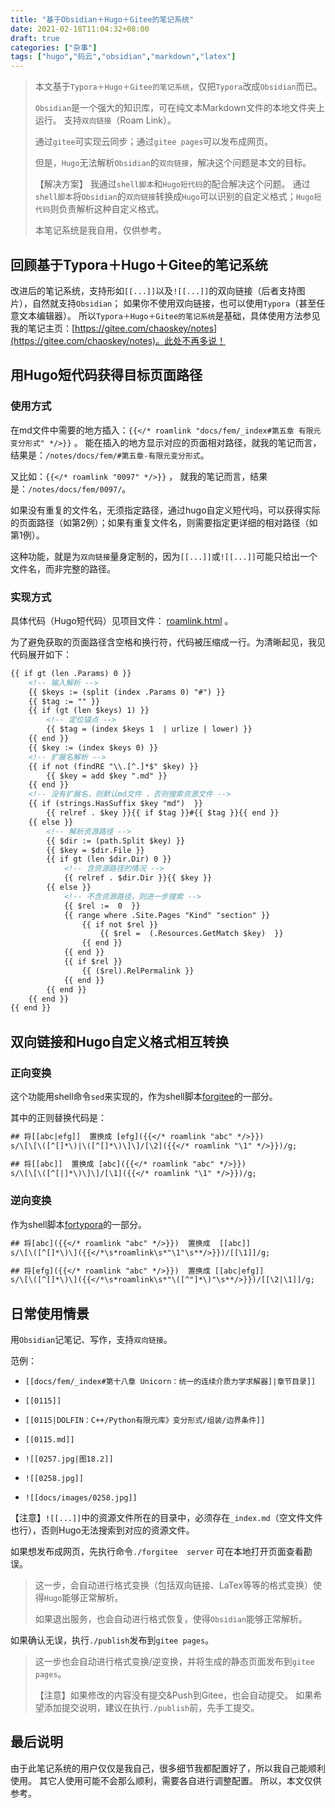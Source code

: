 ```yaml
---
title: "基于Obsidian＋Hugo＋Gitee的笔记系统"
date: 2021-02-18T11:04:32+08:00
draft: true
categories: ["杂事"]
tags: ["hugo","码云","obsidian","markdown","latex"]
---
```



> 本文基于`Typora＋Hugo＋Gitee的笔记系统`，仅把`Typora`改成`Obsidian`而已。
> 
> `Obsidian`是一个强大的知识库，可在纯文本Markdown文件的本地文件夹上运行。 支持`双向链接`（Roam Link）。
> 
> 通过`gitee`可实现云同步；通过`gitee pages`可以发布成网页。
> 
> 但是，`Hugo`无法解析`Obsidian`的`双向链接`，解决这个问题是本文的目标。
> 
>
> 【解决方案】 我通过`shell脚本`和`Hugo短代码`的配合解决这个问题。 通过`shell脚本`将`Obsidian`的`双向链接`转换成`Hugo`可以识别的自定义格式；`Hugo短代码`则负责解析这种自定义格式。
>
>
> 本笔记系统是我自用，仅供参考。

<!--more-->

## 回顾基于Typora＋Hugo＋Gitee的笔记系统

改进后的笔记系统，支持形如```[[...]]```以及```![[...]]```的双向链接（后者支持图片），自然就支持`Obsidian`； 如果你不使用双向链接，也可以使用`Typora`（甚至任意文本编辑器）。 所以`Typora＋Hugo＋Gitee的笔记系统`是基础，具体使用方法参见我的笔记主页：[https://gitee.com/chaoskey/notes](https://gitee.com/chaoskey/notes)。此处不再多说！

## 用Hugo短代码获得目标页面路径

### 使用方式

在md文件中需要的地方插入：```{{</* roamlink "docs/fem/_index#第五章 有限元变分形式" */>}}```  。   能在插入的地方显示对应的页面相对路径，就我的笔记而言，结果是：`/notes/docs/fem/#第五章-有限元变分形式`。

又比如：```{{</* roamlink "0097" */>}}``` ， 就我的笔记而言，结果是：`/notes/docs/fem/0097/`。

如果没有重复的文件名，无须指定路径，通过hugo自定义短代吗，可以获得实际的页面路径（如第2例）；如果有重复文件名，则需要指定更详细的相对路径（如第1例）。

这种功能，就是为`双向链接`量身定制的，因为```[[...]]```或```![[...]]```可能只给出一个文件名，而非完整的路径。

### 实现方式

具体代码（Hugo短代码）见项目文件： [roamlink.html](https://gitee.com/chaoskey/notes/raw/master/themes/book/layouts/shortcodes/roamlink.html) 。

为了避免获取的页面路径含空格和换行符，代码被压缩成一行。为清晰起见，我见代码展开如下：

```html
{{ if gt (len .Params) 0 }}
    <!-- 输入解析 -->
    {{ $keys := (split (index .Params 0) "#") }}
    {{ $tag := "" }}
    {{ if (gt (len $keys) 1) }}
        <!-- 定位锚点 -->
        {{ $tag = (index $keys 1  | urlize | lower) }}
    {{ end }}
    {{ $key := (index $keys 0) }}
    <!-- 扩展名解析 -->
    {{ if not (findRE "\\.[^.]*$" $key) }}
        {{ $key = add $key ".md" }}
    {{ end }}
    <!-- 没有扩展名，则默认md文件 ，否则搜索资源文件 -->
    {{ if (strings.HasSuffix $key "md")  }}
        {{ relref . $key }}{{ if $tag }}#{{ $tag }}{{ end }}
    {{ else }}
        <!-- 解析资源路径 -->
        {{ $dir := (path.Split $key) }}
        {{ $key = $dir.File }}
        {{ if gt (len $dir.Dir) 0 }}
            <!-- 含资源路径的情况 -->
            {{ relref . $dir.Dir }}{{ $key }}
        {{ else }}
            <!-- 不含资源路径，则进一步搜索 -->
            {{ $rel :=  0  }}
            {{ range where .Site.Pages "Kind" "section" }}
                {{ if not $rel }}
                    {{ $rel =  (.Resources.GetMatch $key)  }}
                {{ end }}
            {{ end }}
            {{ if $rel }}
                {{ ($rel).RelPermalink }}
            {{ end }}
        {{ end }}
    {{ end }}
{{ end }}
```

## 双向链接和Hugo自定义格式相互转换

### 正向变换

这个功能用shell命令`sed`来实现的，作为shell脚本[forgitee](https://gitee.com/chaoskey/notes/raw/master/forgitee)的一部分。

其中的正则替换代码是：

```txt
## 将[[abc|efg]]  置换成 [efg]({{</* roamlink "abc" */>}})
s/\[\[\([^[]*\)|\([^[]*\)\]\]/[\2]({{</* roamlink "\1" */>}})/g; 

## 将[[abc]]  置换成 [abc]({{</* roamlink "abc" */>}})
s/\[\[\([^[|]*\)\]\]/[\1]({{</* roamlink "\1" */>}})/g;
```

### 逆向变换

作为shell脚本[fortypora](https://gitee.com/chaoskey/notes/raw/master/fortypora)的一部分。

```txt
## 将[abc]({{</* roamlink "abc" */>}})  置换成  [[abc]]
s/\[\([^[]*\)\]({{</*\s*roamlink\s*"\1"\s**/>}})/[[\1]]/g; 

## 将[efg]({{</* roamlink "abc" */>}})  置换成 [[abc|efg]]
s/\[\([^[]*\)\]({{</*\s*roamlink\s*"\([^"]*\)"\s**/>}})/[[\2|\1]]/g;
```

## 日常使用情景

用`Obsidian`记笔记、写作，支持`双向链接`。 

范例：

- ```[[docs/fem/_index#第十八章 Unicorn：统一的连续介质力学求解器]|章节目录]]```

- ```[[0115]]```

- ```[[0115|DOLFIN：C++/Python有限元库》变分形式/组装/边界条件]]```

- ```[[0115.md]]```

- ```![[0257.jpg|图18.2]]```

- ```![[0258.jpg]]```

- ```![[docs/images/0258.jpg]]```

【注意】```![[...]]```中的资源文件所在的目录中，必须存在`_index.md`（空文件文件也行），否则Hugo无法搜索到对应的资源文件。

如果想发布成网页，先执行命令`./forgitee  server` 可在本地打开页面查看勘误。

> 这一步，会自动进行格式变换（包括双向链接、LaTex等等的格式变换）使得`Hugo`能够正常解析。  
> 
> 如果退出服务，也会自动进行格式恢复，使得`Obsidian`能够正常解析。

如果确认无误，执行`./publish`发布到`gitee pages`。

> 这一步也会自动进行格式变换/逆变换，并将生成的静态页面发布到`gitee pages`。
> 
> 【注意】如果修改的内容没有提交&Push到Gitee，也会自动提交。 如果希望添加提交说明，建议在执行`./publish`前，先手工提交。

## 最后说明

由于此笔记系统的用户仅仅是我自己，很多细节我都配置好了，所以我自己能顺利使用。    其它人使用可能不会那么顺利，需要各自进行调整配置。  所以，本文仅供参考。